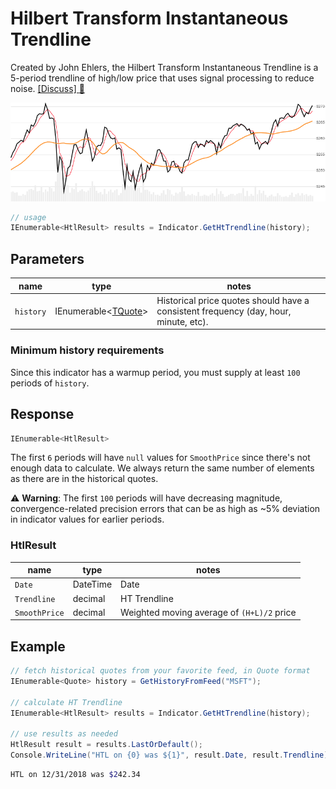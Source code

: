 # Hilbert Transform Instantaneous Trendline

Created by John Ehlers, the Hilbert Transform Instantaneous Trendline is a 5-period trendline of high/low price that uses signal processing to reduce noise.
[[Discuss] :speech_balloon:](https://github.com/DaveSkender/Stock.Indicators/discussions/363 "Community discussion about this indicator")

![image](chart.png)

```csharp
// usage
IEnumerable<HtlResult> results = Indicator.GetHtTrendline(history);
```

## Parameters

| name | type | notes
| -- |-- |--
| `history` | IEnumerable\<[TQuote](../../docs/GUIDE.md#historical-quotes)\> | Historical price quotes should have a consistent frequency (day, hour, minute, etc).

### Minimum history requirements

Since this indicator has a warmup period, you must supply at least `100` periods of `history`.

## Response

```csharp
IEnumerable<HtlResult>
```

The first `6` periods will have `null` values for `SmoothPrice` since there's not enough data to calculate.  We always return the same number of elements as there are in the historical quotes.

:warning: **Warning**: The first `100` periods will have decreasing magnitude, convergence-related precision errors that can be as high as ~5% deviation in indicator values for earlier periods.

### HtlResult

| name | type | notes
| -- |-- |--
| `Date` | DateTime | Date
| `Trendline` | decimal | HT Trendline
| `SmoothPrice` | decimal | Weighted moving average of `(H+L)/2` price

## Example

```csharp
// fetch historical quotes from your favorite feed, in Quote format
IEnumerable<Quote> history = GetHistoryFromFeed("MSFT");

// calculate HT Trendline
IEnumerable<HtlResult> results = Indicator.GetHtTrendline(history);

// use results as needed
HtlResult result = results.LastOrDefault();
Console.WriteLine("HTL on {0} was ${1}", result.Date, result.Trendline);
```

```bash
HTL on 12/31/2018 was $242.34
```
